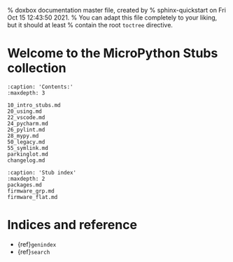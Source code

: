 % doxbox documentation master file, created by
% sphinx-quickstart on Fri Oct 15 12:43:50 2021.
% You can adapt this file completely to your liking, but it should at least
% contain the root `toctree` directive.

# Welcome to the MicroPython Stubs collection

```{toctree}
:caption: 'Contents:'
:maxdepth: 3

10_intro_stubs.md
20_using.md
22_vscode.md
24_pycharm.md
26_pylint.md
28_mypy.md
50_legacy.md
55_symlink.md
parkinglot.md
changelog.md

```

```{toctree}
:caption: 'Stub index'
:maxdepth: 2
packages.md
firmware_grp.md
firmware_flat.md
```
# Indices and reference
- {ref}`genindex`
- {ref}`search`

<!-- - {ref}`modindex` -->